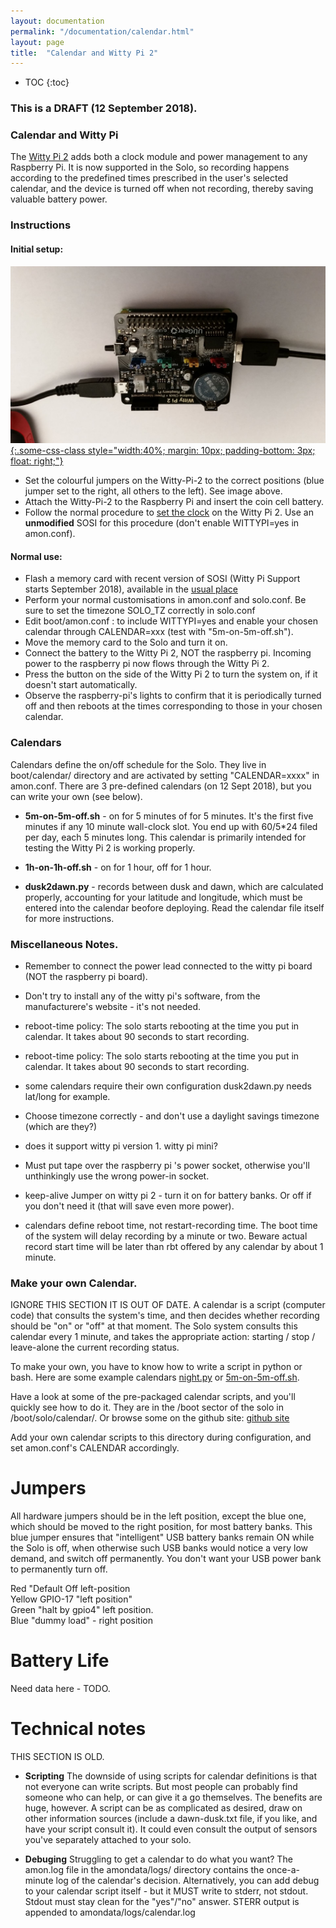```yaml
---
layout: documentation
permalink: "/documentation/calendar.html"
layout: page
title:  "Calendar and Witty Pi 2"
---
```


* TOC
{:toc}

### This is a DRAFT (12 September 2018).

### Calendar and Witty Pi

The [Witty Pi 2](http://www.uugear.com/product/wittypi2) adds both a
clock module and power management to any Raspberry Pi.  It is now
supported in the Solo, so recording happens according to the predefined
times prescribed in the user's selected calendar, and the device is
turned off when not recording, thereby saving valuable battery power.

### Instructions

#### Initial setup:

[![Solo with Witty-Pi-2](/img/solo-with-wittypi2-L.jpg "Solo with Witty-Pi-2 (click to enlarge)"){:.some-css-class style="width:40%; margin: 10px; padding-bottom: 3px; float: right;"}](/img/solo-with-wittypi2-rot180.jpg)

- Set the colourful jumpers on the Witty-Pi-2 to the correct positions
  (blue jumper set to the right, all others to the left).  See image
  above.
- Attach the Witty-Pi-2 to the Raspberry Pi and insert the coin cell
  battery.
- Follow the normal procedure to [set the
  clock](/documentation/clock.html) on the Witty Pi 2.  Use an
  **unmodified** SOSI for this procedure (don't enable WITTYPI=yes in
  amon.conf).

#### Normal use:

- Flash a memory card with recent version of SOSI (Witty Pi Support starts September 2018), available in the [usual place](http://www.solo-system.org/sosi/)
- Perform your normal customisations in amon.conf and solo.conf. Be sure to set the timezone SOLO_TZ correctly in solo.conf
- Edit boot/amon.conf : to include WITTYPI=yes and enable your chosen calendar through CALENDAR=xxx (test with "5m-on-5m-off.sh").
- Move the memory card to the Solo and turn it on.
- Connect the battery to the Witty Pi 2, NOT the raspberry pi.  Incoming power to the raspberry pi now flows through the Witty Pi 2.
- Press the button on the side of the Witty Pi 2 to turn the system on, if it doesn't start automatically.
- Observe the raspberry-pi's lights to confirm that it is periodically turned off and then reboots at the times corresponding to those in your chosen calendar.


### Calendars

Calendars define the on/off schedule for the Solo.  They live in
boot/calendar/ directory and are activated by setting "CALENDAR=xxxx"
in amon.conf.  There are 3 pre-defined calendars (on 12 Sept 2018),
but you can write your own (see below).

- **5m-on-5m-off.sh** - on for 5 minutes of for 5 minutes.  It's the
    first five minutes if any 10 minute wall-clock slot.  You end up
    with 60/5*24 filed per day, each 5 minutes long.  This calendar is
    primarily intended for testing the Witty Pi 2 is working properly.

- **1h-on-1h-off.sh** - on for 1 hour, off for 1 hour.  

- **dusk2dawn.py** - records between dusk and dawn, which are
    calculated properly, accounting for your latitude and longitude,
    which must be entered into the calendar beofore deploying.  Read
    the calendar file itself for more instructions. 
    
### Miscellaneous Notes.

- Remember to connect the power lead connected to the witty pi board
  (NOT the raspberry pi board).

- Don't try to install any of the witty pi's software, from the
  manufacturere's website - it's not needed.

- reboot-time policy: The solo starts rebooting at the time you put in
  calendar.  It takes about 90 seconds to start recording.

- reboot-time policy: The solo starts rebooting at the time you put in
  calendar.  It takes about 90 seconds to start recording.

- some calendars require their own configuration dusk2dawn.py needs
  lat/long for example.

- Choose timezone correctly - and don't use a daylight savings
  timezone (which are they?)

- does it support witty pi version 1.  witty pi mini?

- Must put tape over the raspberry pi 's power socket, otherwise
  you'll unthinkingly use the wrong power-in socket.

- keep-alive Jumper on witty pi 2 - turn it on for battery banks.  Or
  off if you don't need it (that will save even more power).

- calendars define reboot time, not restart-recording time.  The boot
  time of the system will delay recording by a minute or two. Beware
  actual record start time will be later than rbt offered by any
  calendar by about 1 minute.

### Make your own Calendar.

IGNORE THIS SECTION IT IS OUT OF DATE.
A calendar is a script (computer code) that consults the system's
time, and then decides whether recording should be "on" or "off" at
that moment.  The Solo system consults this calendar every 1 minute,
and takes the appropriate action: starting / stop / leave-alone the
current recording status.

To make your own, you have to know how to write a script in python or
bash.  Here are some example calendars
[night.py](https://github.com/solo-system/amon/blob/master/boot/calendar/night.py)
or
[5m-on-5m-off.sh](https://github.com/solo-system/amon/blob/master/boot/calendar/5m-on-5m-off.sh).

Have a look at some of the pre-packaged calendar scripts, and you'll
quickly see how to do it.  They are in the /boot sector of the solo in
/boot/solo/calendar/.  Or browse some on the github site: [github
site](https://github.com/solo-system/amon/tree/master/boot/calendar)

Add your own calendar scripts to this directory during configuration,
and set amon.conf's CALENDAR accordingly.


 
# Jumpers

All hardware jumpers should be in the left position, except the blue one,
which should be moved to the right position, for most battery banks.
This blue jumper ensures that "intelligent" USB battery banks remain
ON while the Solo is off, when otherwise such USB banks would notice a
very low demand, and switch off permanently.  You don't want your USB
power bank to permanently turn off.

Red "Default Off left-position <br>
Yellow GPIO-17  "left position" <br>
Green "halt by gpio4" left position. <br>
Blue "dummy load" - right position  <br>


# Battery Life

Need data here - TODO.

# Technical notes

THIS SECTION IS OLD.

- **Scripting** The downside of using scripts for calendar definitions
    is that not everyone can write scripts. But most people can
    probably find someone who can help, or can give it a go
    themselves. The benefits are huge, however.  A script can be as
    complicated as desired, draw on other information sources (include
    a dawn-dusk.txt file, if you like, and have your script consult
    it).  It could even consult the output of sensors you've
    separately attached to your solo.

- **Debuging** Struggling to get a calendar to do what you want? The
    amon.log file in the amondata/logs/ directory contains the
    once-a-minute log of the calendar's decision.  Alternatively,
    you can add debug to your calendar script itself - but it MUST
    write to stderr, not stdout.  Stdout must stay clean for the
    "yes"/"no" answer.  STERR output is appended to
    amondata/logs/calendar.log

